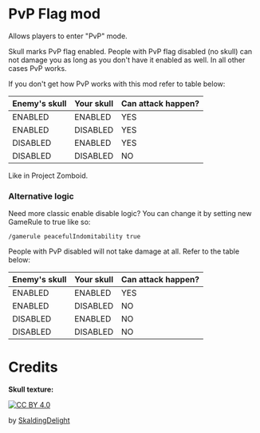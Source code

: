 # PvP Flag mod
Allows players to enter "PvP" mode.

Skull marks PvP flag enabled. People with PvP flag disabled (no skull) can not damage you as long as you don't have it enabled as well. In all other cases PvP works.

If you don't get how PvP works with this mod refer to table below:

| **Enemy's skull** | **Your skull** | **Can attack happen?** |
|-------------------|----------------|------------------------|
| ENABLED           | ENABLED        | YES                    |
| ENABLED           | DISABLED       | YES                    |
| DISABLED          | ENABLED        | YES                    |
| DISABLED          | DISABLED       | NO                     |

Like in Project Zomboid.

### Alternative logic
Need more classic enable disable logic? You can change it by setting new GameRule to true like so:
```
/gamerule peacefulIndomitability true
```

People with PvP disabled will not take damage at all. Refer to the table below:

| **Enemy's skull** | **Your skull** | **Can attack happen?** |
|-------------------|----------------|------------------------|
| ENABLED           | ENABLED        | YES                    |
| ENABLED           | DISABLED       | NO                     |
| DISABLED          | ENABLED        | NO                     |
| DISABLED          | DISABLED       | NO                     |



# Credits
**Skull texture:**

[![CC BY 4.0][cc-by-shield]][cc-by]

by [SkaldingDelight](https://skalding.itch.io/) 



[cc-by]: http://creativecommons.org/licenses/by/4.0/
[cc-by-image]: https://i.creativecommons.org/l/by/4.0/88x31.png
[cc-by-shield]: https://img.shields.io/badge/License-CC%20BY%204.0-lightgrey.svg
